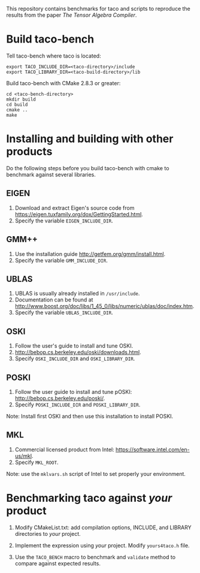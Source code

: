 This repository contains benchmarks for taco and scripts to reproduce the results from the paper *The Tensor Algebra Compiler*.

# Build taco-bench 
Tell taco-bench where taco is located:

    export TACO_INCLUDE_DIR=<taco-directory>/include
    export TACO_LIBRARY_DIR=<taco-build-directory>/lib

Build taco-bench with CMake 2.8.3 or greater:

    cd <taco-bench-directory>
    mkdir build
    cd build
    cmake ..
    make 

# Installing and building with other products

Do the following steps before you build taco-bench with cmake to benchmark against several libraries.

## EIGEN

1. Download and extract Eigen's source code from https://eigen.tuxfamily.org/dox/GettingStarted.html.
2. Specify the variable `EIGEN_INCLUDE_DIR`.

## GMM++

1. Use the installation guide http://getfem.org/gmm/install.html.
2. Specify the variable `GMM_INCLUDE_DIR`.

## UBLAS

1. UBLAS is usually already installed in `/usr/include`.
2. Documentation can be found at http://www.boost.org/doc/libs/1_45_0/libs/numeric/ublas/doc/index.htm.
3. Specify the variable `UBLAS_INCLUDE_DIR`.

## OSKI

1. Follow the user's guide to install and tune OSKI.
2. http://bebop.cs.berkeley.edu/oski/downloads.html.
3. Specify `OSKI_INCLUDE_DIR` and `OSKI_LIBRARY_DIR`.

## POSKI

1. Follow the user guide to install and tune pOSKI: http://bebop.cs.berkeley.edu/poski/.
2. Specify `POSKI_INCLUDE_DIR` and `POSKI_LIBRARY_DIR`.

Note: Install first OSKI and then use this installation to install POSKI.

## MKL
1. Commercial licensed product from Intel: https://software.intel.com/en-us/mkl.
2. Specify `MKL_ROOT`.

Note: use the `mklvars.sh` script of Intel to set properly your environment.

# Benchmarking taco against *your* product

1. Modify CMakeList.txt: add compilation options, INCLUDE, and LIBRARY directories to *your* project.

2. Implement the expression using *your* project. Modify `yours4taco.h` file.

3. Use the `TACO_BENCH` macro to benchmark and `validate` method to compare against expected results.

